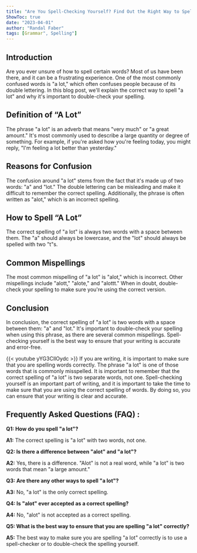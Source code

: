 ```yaml
---
title: "Are You Spell-Checking Yourself? Find Out the Right Way to Spell 'A Lot'!"
ShowToc: true 
date: "2023-04-01"
author: "Randal Faber" 
tags: [Grammar", Spelling"]
---
```

## Introduction

Are you ever unsure of how to spell certain words? Most of us have been there, and it can be a frustrating experience. One of the most commonly confused words is "a lot," which often confuses people because of its double lettering. In this blog post, we'll explain the correct way to spell "a lot" and why it's important to double-check your spelling.

## Definition of “A Lot”

The phrase "a lot" is an adverb that means "very much" or "a great amount." It's most commonly used to describe a large quantity or degree of something. For example, if you're asked how you're feeling today, you might reply, "I'm feeling a lot better than yesterday."

## Reasons for Confusion

The confusion around "a lot" stems from the fact that it's made up of two words: "a" and "lot." The double lettering can be misleading and make it difficult to remember the correct spelling. Additionally, the phrase is often written as "alot," which is an incorrect spelling.

## How to Spell “A Lot”

The correct spelling of "a lot" is always two words with a space between them. The "a" should always be lowercase, and the "lot" should always be spelled with two "t"s.

## Common Mispellings

The most common mispelling of "a lot" is "alot," which is incorrect. Other mispellings include "alott," "alote," and "alottt." When in doubt, double-check your spelling to make sure you're using the correct version.

## Conclusion

In conclusion, the correct spelling of "a lot" is two words with a space between them: "a" and "lot." It's important to double-check your spelling when using this phrase, as there are several common mispellings. Spell-checking yourself is the best way to ensure that your writing is accurate and error-free.

{{< youtube yYG3CIlOydc >}} 
If you are writing, it is important to make sure that you are spelling words correctly. The phrase "a lot" is one of those words that is commonly misspelled. It is important to remember that the correct spelling of "a lot" is two separate words, not one. Spell-checking yourself is an important part of writing, and it is important to take the time to make sure that you are using the correct spelling of words. By doing so, you can ensure that your writing is clear and accurate.

## Frequently Asked Questions (FAQ) :
**Q1: How do you spell "a lot"?**

**A1:** The correct spelling is "a lot" with two words, not one.

**Q2: Is there a difference between "alot" and "a lot"?**

**A2:** Yes, there is a difference. "Alot" is not a real word, while "a lot" is two words that mean "a large amount."

**Q3: Are there any other ways to spell "a lot"?**

**A3:** No, "a lot" is the only correct spelling.

**Q4: Is "alot" ever accepted as a correct spelling?**

**A4:** No, "alot" is not accepted as a correct spelling.

**Q5: What is the best way to ensure that you are spelling "a lot" correctly?**

**A5:** The best way to make sure you are spelling "a lot" correctly is to use a spell-checker or to double-check the spelling yourself.






